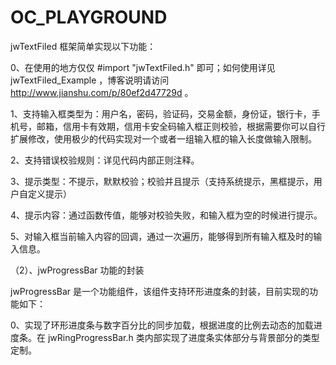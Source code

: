 # OC_PLAYGROUND

jwTextFiled 框架简单实现以下功能：

0、在使用的地方仅仅 #import "jwTextFiled.h" 即可；如何使用详见 jwTextFiled_Example ，博客说明请访问 http://www.jianshu.com/p/80ef2d47729d 。

1、支持输入框类型为：用户名，密码，验证码，交易金额，身份证，银行卡，手机号，邮箱，信用卡有效期，信用卡安全码输入框正则校验，根据需要你可以自行扩展修改，使用极少的代码实现对一个或者一组输入框的输入长度做输入限制。    

2、支持错误校验规则：详见代码内部正则注释。 

3、提示类型：不提示，默默校验；校验并且提示（支持系统提示，黑框提示，用户自定义提示） 

4、提示内容：通过函数传值，能够对校验失败，和输入框为空的时候进行提示。 

5、对输入框当前输入内容的回调，通过一次遍历，能够得到所有输入框及时的输入信息。  

（2）、jwProgressBar 功能的封装

jwProgressBar 是一个功能组件，该组件支持环形进度条的封装，目前实现的功能如下：

0、实现了环形进度条与数字百分比的同步加载，根据进度的比例去动态的加载进度条。在 jwRingProgressBar.h 类内部实现了进度条实体部分与背景部分的类型定制。

